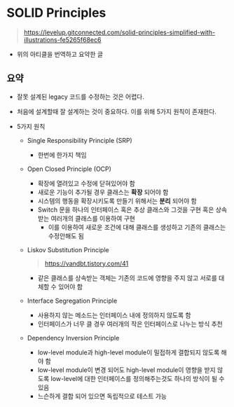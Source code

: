 # SOLID Principles

> https://levelup.gitconnected.com/solid-principles-simplified-with-illustrations-fe5265f68ec6

- 위의 아티클을 번역하고 요약한 글

## 요약

- 잘못 설계된 legacy 코드를 수정하는 것은 어렵다.

- 처음에 설계할때 잘 설계하는 것이 중요하다. 이를 위해 5가지 원칙이 존재한다.

- 5가지 원칙

  - Single Responsibility Principle (SRP)

    - 한번에 한가지 책임

  - Open Closed Principle (OCP)

    - 확장에 열려있고 수정에 닫혀있어야 함
    - 새로운 기능이 추가될 경우 클래스는 **확장** 되어야 함
    - 시스템의 행동을 확장시키도록 만들기 위해서는 **분리** 되어야 함
    - Switch 문을 하나의 인터페이스 혹은 추상 클래스와 그것을 구현 혹은 상속받는 여러개의 클래스를 이용하여 구현
      - 이를 이용하여 새로운 조건에 대해 클래스를 생성하고 기존의 클래스는 수정안해도 됨

  - Liskov Substitution Principle

    > https://vandbt.tistory.com/41

    - 같은 클래스를 상속받는 객체는 기존의 코드에 영향을 주지 않고 서로를 대체할 수 있어야 함

  - Interface Segregation Principle

    - 사용하지 않는 메소드는 인터페이스 내에 정의하지 않도록 함
    - 인터페이스가 너무 클 경우 여러개의 작은 인터페이스로 나누는 방식 추천

  - Dependency Inversion Principle

    - low-level module과 high-level module이 밀접하게 결합되지 않도록 해야 함
    - low-level module이 변경 되어도 high-level module이 영향을 받지 않도록 low-level에 대한 인터페이스를 정의해주는것도 하나의 방식이 될 수 있음
    - 느슨하게 결합 되어 있으면 독립적으로 테스트 가능

